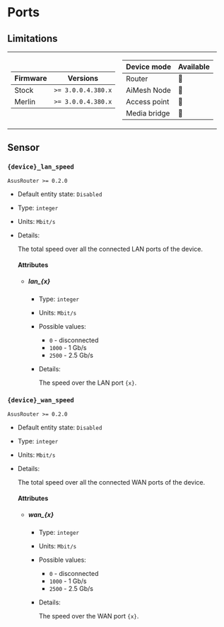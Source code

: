 # Ports

## Limitations

<table><tr><td>

|Firmware|          Versions|
|--------|------------------|
|Stock   |`>= 3.0.0.4.380.x`|
|Merlin  |`>= 3.0.0.4.380.x`|
</td><td>

| Device mode|    Available|
|------------|-------------|
|Router      |:green_heart:|
|AiMesh Node |:green_heart:|
|Access point|:green_heart:|
|Media bridge|:green_heart:|
</td></tr></table>

## Sensor

### `{device}_lan_speed`

`AsusRouter >= 0.2.0`

-   Default entity state: `Disabled`
-   Type: `integer`
-   Units: `Mbit/s`
-   Details:

    The total speed over all the connected LAN ports of the device.

    #### Attributes

    -   ##### lan_{x}

        -   Type: `integer`
        -   Units: `Mbit/s`
        -   Possible values:
            -   `0` - disconnected
            -   `1000` - 1 Gb/s
            -   `2500` - 2.5 Gb/s
        -   Details:

            The speed over the LAN port `{x}`.

### `{device}_wan_speed`

`AsusRouter >= 0.2.0`

-   Default entity state: `Disabled`
-   Type: `integer`
-   Units: `Mbit/s`
-   Details:

    The total speed over all the connected WAN ports of the device.

    #### Attributes

    -   ##### wan_{x}

        -   Type: `integer`
        -   Units: `Mbit/s`
        -   Possible values:
            -   `0` - disconnected
            -   `1000` - 1 Gb/s
            -   `2500` - 2.5 Gb/s
        -   Details:

            The speed over the WAN port `{x}`.
